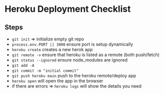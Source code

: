 # Heroku Deployment Checklist

## Steps

- `git init` => initialize empty git repo
- `process.env.PORT || 3000` ensure port is setup dynamically
- `heroku create` creates a new herok app
- `git remote -v` ensure that heroku is listed as a remote (both push/fetch)
- `git status --ignored` ensure node_modules are ignored
- `git add -A`
- `git commit -m "initial commit"`
- `git push heroku main` push to the heroku remote/deploy app
- `heroku open` will open the app in the browser
- if there are errors => `heroku logs` will show the details you need

